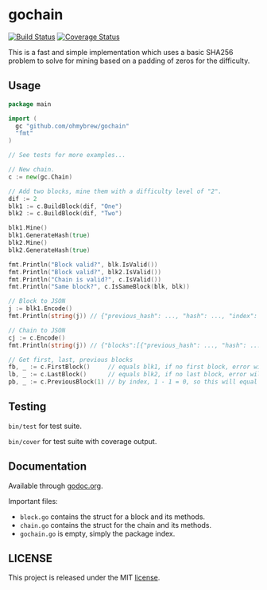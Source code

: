 # gochain

[![Build Status](https://secure.travis-ci.org/ohmybrew/gochain.png?branch=master)](http://travis-ci.org/ohmybrew/gochain)
[![Coverage Status](https://coveralls.io/repos/github/ohmybrew/gochain/badge.svg?branch=master)](https://coveralls.io/github/ohmybrew/gochain?branch=master)

This is a fast and simple implementation which uses a basic SHA256 problem to solve for mining based on a padding of zeros for the difficulty.

## Usage

```go
package main

import (
  gc "github.com/ohmybrew/gochain"
  "fmt"
)

// See tests for more examples...

// New chain.
c := new(gc.Chain)

// Add two blocks, mine them with a difficulty level of "2".
dif := 2
blk1 := c.BuildBlock(dif, "One")
blk2 := c.BuildBlock(dif, "Two")

blk1.Mine()
blk1.GenerateHash(true)
blk2.Mine()
blk2.GenerateHash(true)

fmt.Println("Block valid?", blk.IsValid())
fmt.Println("Block valid?", blk2.IsValid())
fmt.Println("Chain is valid?", c.IsValid())
fmt.Println("Same block?", c.IsSameBlock(blk, blk))

// Block to JSON
j := blk1.Encode()
fmt.Println(string(j)) // {"previous_hash": ..., "hash": ..., "index": ..., "nonce": ..., "timestamp": ..., "difficulty": ..., "data": ...}

// Chain to JSON
cj := c.Encode()
fmt.Println(string(j)) // {"blocks":[{"previous_hash": ..., "hash": ..., "index": ..., "nonce": ..., "timestamp": ..., "difficulty": ..., "data": ...}, {...}]}

// Get first, last, previous blocks
fb, _ := c.FirstBlock()     // equals blk1, if no first block, error will be second return
lb, _ := c.LastBlock()      // equals blk2, if no last block, error will be second return
pb, _ := c.PreviousBlock(1) // by index, 1 - 1 = 0, so this will equal blk1, if no previous block, error will be second return
```

## Testing

`bin/test` for test suite.

`bin/cover` for test suite with coverage output.

## Documentation

Available through [godoc.org](https://godoc.org/github.com/ohmybrew/gochain).

Important files:

+ `block.go` contains the struct for a block and its methods.
+ `chain.go` contains the struct for the chain and its methods.
+ `gochain.go` is empty, simply the package index.

## LICENSE

This project is released under the MIT [license](https://github.com/ohmybrew/gochain/blob/master/LICENSE).
